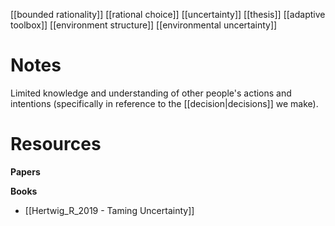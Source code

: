 [[bounded rationality]]
[[rational choice]]
[[uncertainty]]
[[thesis]]
[[adaptive toolbox]]
[[environment structure]]
[[environmental uncertainty]]

# Notes
Limited knowledge and understanding of other people's actions and intentions (specifically in reference to the [[decision|decisions]] we make).

# Resources
**Papers**

**Books**
- [[Hertwig_R_2019 - Taming Uncertainty]]